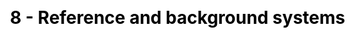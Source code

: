 ---
title: "8 - Reference and background systems"
description: "this is meta description"
draft: false
image : "images/portfolio/work2.jpg"
bg_image: "images/feature-bg.jpg"
menu:
  main:
    parent: "Systems analysis"
    name: "8. Reference system"
    weight: 9
category: "Module"
# Page-specific JavaScript & CSS #ESA
js : []
css : []

---